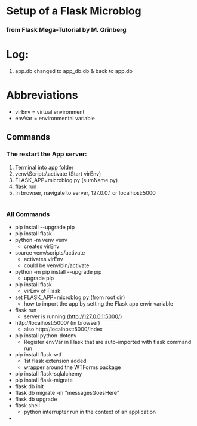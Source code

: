 # Setup of a Flask Microblog
### from Flask Mega-Tutorial by M. Grinberg
# Log:
1. app.db changed to app_db.db & back to app.db
# Abbreviations
* virEnv = virtual environment
* envVar = environmental variable
## Commands
### The restart the App server:
1. Terminal into app folder
2. venv\Scripts\activate (Start virEnv)
3. FLASK_APP=microblog.py (sumName.py)
4. flask run
5. In browser, navigate to server, 127.0.0.1 or localhost:5000
# 
### All Commands
* pip install --upgrade pip
* pip install flask
* python -m venv venv
    * creates virEnv
* source venv/scripts/activate
    * activates virEnv
    * could be venv/bin/activate
* python -m pip install --upgrade pip
    * upgrade pip
* pip install flask
    * virEnv of Flask
* set FLASK_APP=microblog.py (from root dir)
    * how to import the app by setting the Flask app envir variable
* flask run
    * server is running (http://127.0.0.1:5000/)
* http://localhost:5000/ (in browser)
    * also http://localhost:5000/index
* pip install python-dotenv
    * Register envVar in Flask that are auto-imported with flask command run
* pip install flask-wtf
    * 1st flask extension added
    * wrapper around the WTForms package
* pip install flask-sqlalchemy
* pip install flask-migrate
* flask db init
* flask db migrate -m "messagesGoesHere"
* flask db upgrade
* flask shell
    * python interrupter run in the context of an application
* 